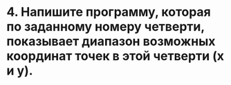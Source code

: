 # 4. Напишите программу, которая по заданному номеру четверти, показывает диапазон возможных координат точек в этой четверти (x и y).